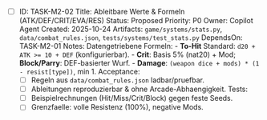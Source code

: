 - [ ] ID: TASK-M2-02
  Title: Ableitbare Werte & Formeln (ATK/DEF/CRIT/EVA/RES)
  Status: Proposed
  Priority: P0
  Owner: Copilot Agent
  Created: 2025-10-24
  Artifacts: `game/systems/stats.py`, `data/combat_rules.json`, `tests/systems/test_stats.py`
  DependsOn: TASK-M2-01
  Notes:
  Datengetriebene Formeln:
        - **To-Hit** Standard: `d20 + ATK >= 10 + DEF` (konfigurierbar).
        - **Crit**: Basis 5% (nat20) + Mod; **Block/Parry**: DEF-basierter Wurf.
        - **Damage**: `(weapon dice + mods) * (1 - resist[type])`, min 1.
  Acceptance:
  - [ ] Regeln aus `data/combat_rules.json` ladbar/pruefbar.
  - [ ] Ableitungen reproduzierbar & ohne Arcade-Abhaengigkeit.
  Tests:
  - [ ] Beispielrechnungen (Hit/Miss/Crit/Block) gegen feste Seeds.
  - [ ] Grenzfaelle: volle Resistenz (100%), negative Mods.
